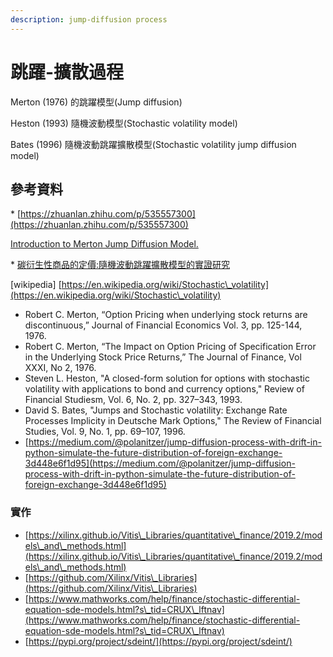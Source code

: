 ```yaml
---
description: jump-diffusion process
---
```


# 跳躍-擴散過程

Merton (1976) 的跳躍模型(Jump diffusion)

Heston (1993) 隨機波動模型(Stochastic volatility model)

Bates (1996) 隨機波動跳躍擴散模型(Stochastic volatility jump diffusion model)

## 參考資料

\* [https://zhuanlan.zhihu.com/p/535557300](https://zhuanlan.zhihu.com/p/535557300)

[Introduction to Merton Jump Diffusion Model.](https://www.maxmatsuda.com/Papers/Intro/Intro%20to%20MJD%20Matsuda.pdf)

\* [碳衍生性商品的定價:隨機波動跳躍擴散模型的實證研究](https://hdl.handle.net/11296/bb6b6n)

\[wikipedia] [https://en.wikipedia.org/wiki/Stochastic\_volatility](https://en.wikipedia.org/wiki/Stochastic\_volatility)

* Robert C. Merton, “Option Pricing when underlying stock returns are discontinuous,” Journal of Financial Economics Vol. 3, pp. 125-144, 1976.
* Robert C. Merton, “The Impact on Option Pricing of Specification Error in the Underlying Stock Price Returns,” The Journal of Finance, Vol XXXI, No 2, 1976.
* Steven L. Heston, "A closed-form solution for options with stochastic volatility with applications to bond and currency options," Review of Financial Studiesm, Vol. 6, No. 2, pp. 327–343, 1993.
* David S. Bates, "Jumps and Stochastic volatility: Exchange Rate Processes Implicity in Deutsche Mark Options," The Review of Financial Studies, Vol. 9, No. 1,  pp. 69–107, 1996.
* [https://medium.com/@polanitzer/jump-diffusion-process-with-drift-in-python-simulate-the-future-distribution-of-foreign-exchange-3d448e6f1d95](https://medium.com/@polanitzer/jump-diffusion-process-with-drift-in-python-simulate-the-future-distribution-of-foreign-exchange-3d448e6f1d95)

### 實作

* [https://xilinx.github.io/Vitis\_Libraries/quantitative\_finance/2019.2/models\_and\_methods.html](https://xilinx.github.io/Vitis\_Libraries/quantitative\_finance/2019.2/models\_and\_methods.html)
* [https://github.com/Xilinx/Vitis\_Libraries](https://github.com/Xilinx/Vitis\_Libraries)
* [https://www.mathworks.com/help/finance/stochastic-differential-equation-sde-models.html?s\_tid=CRUX\_lftnav](https://www.mathworks.com/help/finance/stochastic-differential-equation-sde-models.html?s\_tid=CRUX\_lftnav)
* [https://pypi.org/project/sdeint/](https://pypi.org/project/sdeint/)
